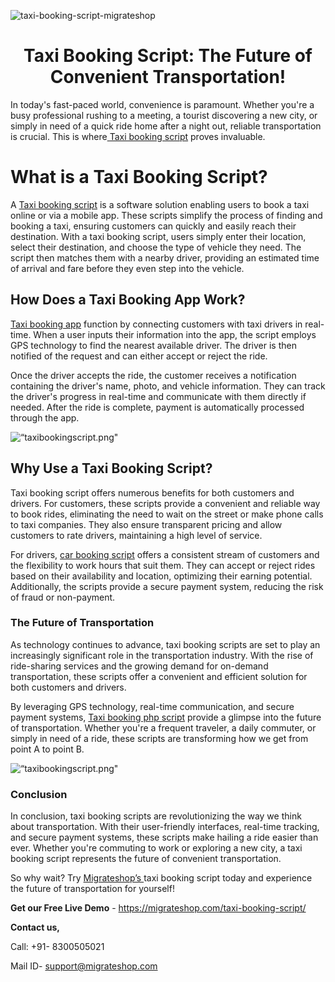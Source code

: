 ![taxi-booking-script-migrateshop](https://github.com/migrateshop/taxi-booking-script/assets/77200601/5d51c3e7-aa2b-4870-b0f3-b2d639016f75)


<h1 align="center"> Taxi Booking Script: The Future of Convenient Transportation! </h1>

In today's fast-paced world, convenience is paramount. Whether you're a busy professional rushing to a meeting, a tourist discovering a new city, or simply in need of a quick ride home after a night out, reliable transportation is crucial. This is where[ Taxi booking script](https://migrateshop.com/taxi-booking-script/) proves invaluable.

# What is a Taxi Booking Script?
A [Taxi booking script](https://migrateshop.com/taxi-booking-script/) is a software solution enabling users to book a taxi online or via a mobile app. These scripts simplify the process of finding and booking a taxi, ensuring customers can quickly and easily reach their destination. With a taxi booking script, users simply enter their location, select their destination, and choose the type of vehicle they need. The script then matches them with a nearby driver, providing an estimated time of arrival and fare before they even step into the vehicle.

## How Does a Taxi Booking App Work?
[Taxi booking app](https://migrateshop.com/taxi-booking-script/) function by connecting customers with taxi drivers in real-time. When a user inputs their information into the app, the script employs GPS technology to find the nearest available driver. The driver is then notified of the request and can either accept or reject the ride.

Once the driver accepts the ride, the customer receives a notification containing the driver's name, photo, and vehicle information. They can track the driver's progress in real-time and communicate with them directly if needed. After the ride is complete, payment is automatically processed through the app.

<div class="Box-sc-g0xbh4-0 iIZCet"><img alt=“taxibookingscript.png" src="https://github.com/migrateshop/taxi-booking-script/blob/main/images/taxi-booking-app.png" data-hpc="true" class="Box-sc-g0xbh4-0 kzRgrI"></div>

## Why Use a Taxi Booking Script?
Taxi booking script offers numerous benefits for both customers and drivers. For customers, these scripts provide a convenient and reliable way to book rides, eliminating the need to wait on the street or make phone calls to taxi companies. They also ensure transparent pricing and allow customers to rate drivers, maintaining a high level of service.

For drivers, [car booking script](https://migrateshop.com/taxi-booking-script/) offers a consistent stream of customers and the flexibility to work hours that suit them. They can accept or reject rides based on their availability and location, optimizing their earning potential. Additionally, the scripts provide a secure payment system, reducing the risk of fraud or non-payment.

### The Future of Transportation
As technology continues to advance, taxi booking scripts are set to play an increasingly significant role in the transportation industry. With the rise of ride-sharing services and the growing demand for on-demand transportation, these scripts offer a convenient and efficient solution for both customers and drivers.

By leveraging GPS technology, real-time communication, and secure payment systems, [Taxi booking php script](https://migrateshop.com/taxi-booking-script/) provide a glimpse into the future of transportation. Whether you're a frequent traveler, a daily commuter, or simply in need of a ride, these scripts are transforming how we get from point A to point B.

<div class="Box-sc-g0xbh4-0 iIZCet"><img alt=“taxibookingscript.png" src="https://github.com/migrateshop/taxi-booking-script/blob/main/images/taxi-boooking.png" data-hpc="true" class="Box-sc-g0xbh4-0 kzRgrI"></div>

### Conclusion
In conclusion, taxi booking scripts are revolutionizing the way we think about transportation. With their user-friendly interfaces, real-time tracking, and secure payment systems, these scripts make hailing a ride easier than ever. Whether you're commuting to work or exploring a new city, a taxi booking script represents the future of convenient transportation.

So why wait? Try [Migrateshop’s ](https://migrateshop.com/) taxi booking script today and experience the future of transportation for yourself!

**Get our Free Live Demo** - https://migrateshop.com/taxi-booking-script/ 

**Contact us,**

Call: +91- 8300505021

Mail ID- [support@migrateshop.com](mailto:support@migrateshop.com)



